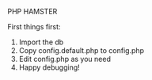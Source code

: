 PHP HAMSTER

First things first:
1. Import the db
2. Copy config.default.php to config.php
3. Edit config.php as you need
4. Happy debugging!
